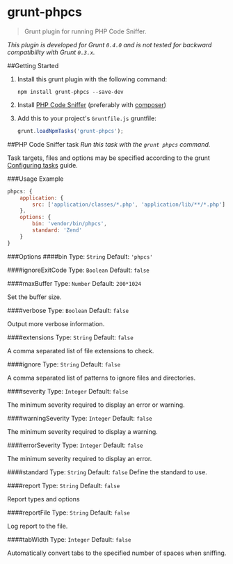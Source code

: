 # grunt-phpcs

> Grunt plugin for running PHP Code Sniffer.

_This plugin is developed for Grunt `0.4.0` and is not tested for backward compatibility with Grunt `0.3.x`._

##Getting Started
1. Install this grunt plugin with the following command:

	```shell
	npm install grunt-phpcs --save-dev
	```

2. Install [PHP Code Sniffer](https://github.com/squizlabs/PHP_CodeSniffer#installation) (preferably with [composer](https://github.com/composer/composer))

3. Add this to your project's `Gruntfile.js` gruntfile:

	```js
	grunt.loadNpmTasks('grunt-phpcs');
	```

##PHP Code Sniffer task
_Run this task with the `grunt phpcs` command._

Task targets, files and options may be specified according to the grunt [Configuring tasks](http://gruntjs.com/configuring-tasks) guide.

###Usage Example

```js
phpcs: {
	application: {
		src: ['application/classes/*.php', 'application/lib/**/*.php']
	},
	options: {
		bin: 'vendor/bin/phpcs',
		standard: 'Zend'
	}
}
```

###Options
####bin
Type: `String`  Default: `'phpcs'`

####ignoreExitCode
Type: `Boolean` Default: `false`

####maxBuffer
Type: `Number` Default: `200*1024`

Set the buffer size.

####verbose
Type: `Boolean` Default: `false`

Output more verbose information.

####extensions
Type: `String` Default: `false`

A comma separated list of file extensions to check.

####ignore
Type: `String` Default: `false`

A comma separated list of patterns to ignore files and directories.

####severity
Type: `Integer` Default: `false`

The minimum severity required to display an error or warning.

####warningSeverity
Type: `Integer` Default: `false`

The minimum severity required to display a warning.

####errorSeverity
Type: `Integer` Default: `false`

The minimum severity required to display an error.

####standard
Type: `String`  Default: `false`
Define the standard to use.

####report
Type: `String` Default: `false`

Report types and options

####reportFile
Type: `String` Default: `false`

Log report to the file.

####tabWidth
Type: `Integer` Default: `false`

Automatically convert tabs to the specified number of spaces when sniffing.
